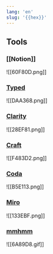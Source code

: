 ```yaml
---
lang: 'en'
slug: '{{hex}}'
---
```


## Tools

### [[Notion]]

![[60F80D.png]]

### [Typed](https://typed.do/features)

![[DAA368.png]]

### [Clarity](https://www.clarity.so/)

![[28EF81.png]]

### [Craft](https://www.craft.do/)

![[F483D2.png]]

### [Coda](https://coda.io/)

![[B5E113.png]]

### [Miro](https://miro.com/)

![[133EBF.png]]

### [mmhmm](https://www.mmhmm.app/home)

![[6A89D8.gif]]
